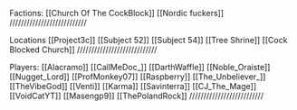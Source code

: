 Factions:
 [[Church Of The CockBlock]]
 [[Nordic fuckers]]
 ///////////////////////////

Locations
 [[Project3c]]
 [[Subject 52]]
 [[Subject 54]]
 [[Tree Shrine]]
 [[Cock Blocked Church]]
 ////////////////////////////

Players: 
 [[Alacramo]]
 [[CallMeDoc_]]
 [[DarthWaffle]]
 [[Noble_Oraiste]]
 [[Nugget_Lord]]
 [[ProfMonkey07]]
 [[Raspberry]]
 [[The_Unbeliever_]]
 [[TheVibeGod]]
 [[Venti]]
 [[Karma]]
 [[Savinterra]]
 [[CJ_The_Mage]]
 [[VoidCatYT]]
 [[Masengp9]]
 [[ThePolandRock]]
 //////////////////////////
